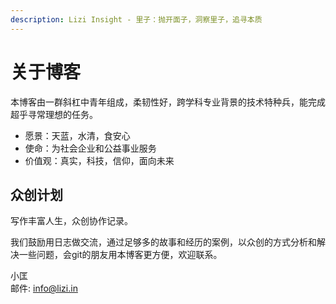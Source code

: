 ```yaml
---
description: Lizi Insight - 里子：抛开面子，洞察里子，追寻本质
---
```


# 关于博客

本博客由一群斜杠中青年组成，柔韧性好，跨学科专业背景的技术特种兵，能完成超乎寻常理想的任务。

* 愿景：天蓝，水清，食安心
* 使命：为社会企业和公益事业服务
* 价值观：真实，科技，信仰，面向未来

## 众创计划 <a id="chuang-zuo-ji-hua"></a>

写作丰富人生，众创协作记录。

我们鼓励用日志做交流，通过足够多的故事和经历的案例，以众创的方式分析和解决一些问题，会git的朋友用本博客更方便，欢迎联系。

小匡  
邮件: info@lizi.in



